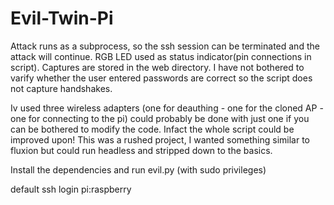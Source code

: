 # Evil-Twin-Pi

Attack runs as a subprocess, so the ssh session can be terminated and the attack will continue. RGB LED used as status indicator(pin connections in script). Captures are stored in the web directory. I have not bothered to varify whether the user entered passwords are correct so the script does not capture handshakes. 

Iv used three wireless adapters (one for deauthing - one for the cloned AP - one for connecting to the pi) could probably be done with just one if you can be bothered to modify the code. Infact the whole script could be improved upon! This was a rushed project, I wanted something similar to fluxion but could run headless and stripped down to the basics.

Install the dependencies and run evil.py (with sudo privileges)

default ssh login pi:raspberry
